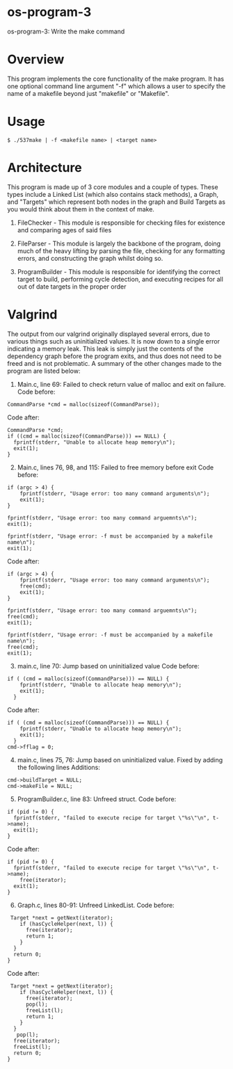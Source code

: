 # os-program-3
os-program-3: Write the make command

# Overview
This program implements the core functionality of the make program. It has one optional command line argument "-f" which allows a user to specify the name of a makefile beyond just "makefile" or "Makefile".

# Usage
```
$ ./537make | -f <makefile name> | <target name>
```

# Architecture
This program is made up of 3 core modules and a couple of types. These types include a Linked List (which also contains stack methods), a Graph, and "Targets" which represent both nodes in the graph and Build Targets as you would think about them in the context of make.

1. FileChecker - This module is responsible for checking files for existence and comparing ages of said files

2. FileParser - This module is largely the backbone of the program, doing much of the heavy lifting by parsing the file, checking for any formatting errors, and constructing the graph whilst doing so.

3. ProgramBuilder - This module is responsible for identifying the correct target to build, performing cycle detection, and executing recipes for all out of date targets in the proper order

# Valgrind
The output from our valgrind originally displayed several errors, due to various things such as uninitialized values. It is now down to a single error indicating a memory leak. This leak is simply just the contents of the dependency graph before the program exits, and thus does not need to be freed and is not problematic. A summary of the other changes made to the program are listed below: 

1. Main.c, line 69: Failed to check return value of malloc and exit on failure.
Code before: 
```
CommandParse *cmd = malloc(sizeof(CommandParse));
```
Code after:
```
CommandParse *cmd;
if ((cmd = malloc(sizeof(CommandParse))) == NULL) {
  fprintf(stderr, "Unable to allocate heap memory\n");
  exit(1);
}
```
2. Main.c, lines 76, 98, and 115: Failed to free memory before exit
Code before: 
```
if (argc > 4) {
    fprintf(stderr, "Usage error: too many command arguments\n");
    exit(1);
}
```
```
fprintf(stderr, "Usage error: too many command arguemnts\n");
exit(1);
```
```
fprintf(stderr, "Usage error: -f must be accompanied by a makefile name\n");
exit(1);
```
Code after:
```
if (argc > 4) {
    fprintf(stderr, "Usage error: too many command arguments\n");
    free(cmd);
    exit(1);
}
```
```
fprintf(stderr, "Usage error: too many command arguemnts\n");
free(cmd);
exit(1);
```
```
fprintf(stderr, "Usage error: -f must be accompanied by a makefile name\n");
free(cmd);
exit(1);
```

3. main.c, line 70: Jump based on uninitialized value
Code before:
```
if ( (cmd = malloc(sizeof(CommandParse))) == NULL) {
    fprintf(stderr, "Unable to allocate heap memory\n");
    exit(1);
  }
```
Code after:
```
if ( (cmd = malloc(sizeof(CommandParse))) == NULL) {
    fprintf(stderr, "Unable to allocate heap memory\n");
    exit(1);
  }
cmd->fflag = 0;
```

4. main.c, lines 75, 76: Jump based on uninitialized value. Fixed by adding the following lines
Additions:
```
cmd->buildTarget = NULL;
cmd->makeFile = NULL;
```

5. ProgramBuilder.c, line 83: Unfreed struct.
Code before: 
```
if (pid != 0) {
  fprintf(stderr, "failed to execute recipe for target \"%s\"\n", t->name);
  exit(1);
}
```
Code after:
```
if (pid != 0) {
  fprintf(stderr, "failed to execute recipe for target \"%s\"\n", t->name);
	free(iterator);
  exit(1);
}
```

6. Graph.c, lines 80-91: Unfreed LinkedList.
Code before:
```
 Target *next = getNext(iterator);
    if (hasCycleHelper(next, l)) {
      free(iterator);
      return 1;
    }
  }
  return 0;  
}
```
Code after:
```
 Target *next = getNext(iterator);
    if (hasCycleHelper(next, l)) {
      free(iterator);
      pop(l);
      freeList(l);
      return 1;
    }
  }
   pop(l);
  free(iterator);
  freeList(l);
  return 0;  
}
```